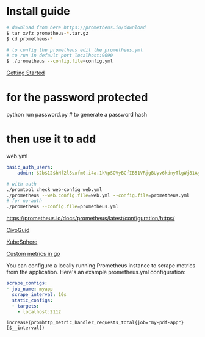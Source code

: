 # Install guide
```bash
# download from here https://prometheus.io/download
$ tar xvfz prometheus-*.tar.gz
$ cd prometheus-*

# to config the prometheus edit the prometheus.yml
# to run in default port localhost:9090
$ ./prometheus --config.file=config.yml
```

[Getting Started](https://prometheus.io/docs/prometheus/latest/getting_started/)

# for the password protected

python run password.py # to generate a password hash
# then use it to add
web.yml
```yaml
basic_auth_users:
    admin: $2b$12$hNf2lSsxfm0.i4a.1kVpSOVyBCfIB51VRjgBUyv6kdnyTlgWj81Ay
```
```sh
# with auth
./promtool check web-config web.yml
./prometheus --web.config.file=web.yml --config.file=prometheus.yml
# for no-auth
./prometheus --config.file=prometheus.yml
```
https://prometheus.io/docs/prometheus/latest/configuration/https/

[CivoGuid](https://www.civo.com/learn/kubernetes-monitoring-with-prometheus-and-grafana?utm_content=buffer6db09&utm_medium=organic-twitter&utm_source=twitter&utm_campaign=civo-buffer)

[KubeSphere](https://docs.google.com/presentation/d/1Z7FtqKsZJEoTrN1Lpnm5SkC5bNKl4jUyGSi4PLA4MU8/edit#slide=id.g106ddafd2d0_2_248)


[Custom metrics in go](https://prometheus.io/docs/guides/go-application/)

You can configure a locally running Prometheus instance to scrape metrics from the application. Here's an example prometheus.yml configuration:
```yaml
scrape_configs:
- job_name: myapp
  scrape_interval: 10s
  static_configs:
  - targets:
    - localhost:2112
```


```promql
increase(promhttp_metric_handler_requests_total{job="my-pdf-app"}[$__interval])
```